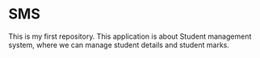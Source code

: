 # SMS
This is my first repository.
This application is about Student management system,
where we can manage student details and student marks.